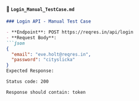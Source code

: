 #### 📄 `Login_Manual_TestCase.md`
```md
### Login API - Manual Test Case

- **Endpoint**: POST https://reqres.in/api/login
- **Request Body**:
```json
{
  "email": "eve.holt@reqres.in",
  "password": "cityslicka"
}
Expected Response:

Status code: 200

Response should contain: token


